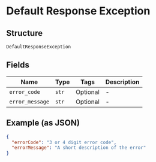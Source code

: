 
# Default Response Exception

## Structure

`DefaultResponseException`

## Fields

| Name | Type | Tags | Description |
|  --- | --- | --- | --- |
| `error_code` | `str` | Optional | - |
| `error_message` | `str` | Optional | - |

## Example (as JSON)

```json
{
  "errorCode": "3 or 4 digit error code",
  "errorMessage": "A short description of the error"
}
```

